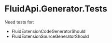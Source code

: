# FluidApi.Generator.Tests

Need tests for:
- FluidExtensionCodeGeneratorShould
- FluidExtensionSourceGeneratorShould